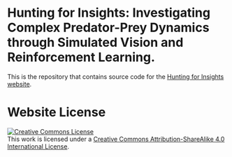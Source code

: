 # Hunting for Insights: Investigating Complex Predator-Prey Dynamics through Simulated Vision and Reinforcement Learning.

This is the repository that contains source code for the [Hunting for Insights website](https://arvind6599.github.io/PredatorPreyWebsite/).


# Website License
<a rel="license" href="http://creativecommons.org/licenses/by-sa/4.0/"><img alt="Creative Commons License" style="border-width:0" src="https://i.creativecommons.org/l/by-sa/4.0/88x31.png" /></a><br />This work is licensed under a <a rel="license" href="http://creativecommons.org/licenses/by-sa/4.0/">Creative Commons Attribution-ShareAlike 4.0 International License</a>.
